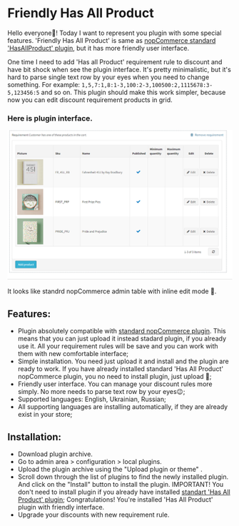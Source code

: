 # Friendly Has All Product

Hello everyone👋!
Today I want to represent you plugin with some special features.
'Friendly Has All Product' is same as [nopCommerce standard 'HasAllProduct' plugin](https://www.nopcommerce.com/en/has-all-products-discount-requirement-rule), but it has more friendly user interface.

One time I need to add 'Has all Product' requirement rule to discount and have bit shock when see the plugin interface. It's pretty minimalistic, but it's hard to parse single text row by your eyes when you need to change something. For example: `1,5,7:1,8:1-3,100:2-3,100500:2,1115678:3-5,123456:5` and so on.
This plugin should make this work simpler, because now you can edit discount requirement products in grid.

### Here is plugin interface.
![alt text](https://github.com/iAlexeyProkhorov/iAlexeyProkhorov/blob/main/Content/Has%20One%20Product/420.png)

It looks like standrd nopCommerce admin table with inline edit mode 🙂.

## Features:
* Plugin absolutely compatible with [standard nopCommerce plugin](https://www.nopcommerce.com/en/has-all-products-discount-requirement-rule). This means that you can just upload it instead stadard plugin, if you already use it. All your requirement rules will be save and you can work with them with new comfortable interface;
* Simple installation. You need just upload it and install and the plugin are ready to work. If you have already installed standard 'Has All Product' nopCommerce plugin, you no need to install plugin, just upload 🙂;
* Friendly user interface. You can manage your discount rules more simply. No more needs to parse text row by your eyes😉;
* Supported languages: English, Ukrainian, Russian;
* All supporting languages are installing automatically, if they are already exist in your store;

## Installation:
* Download plugin archive.
* Go to admin area > configuration > local plugins.
* Upload the plugin archive using the "Upload plugin or theme" .
* Scroll down through the list of plugins to find the newly installed plugin. And click on the "Install" button to install the plugin. IMPORTANT! You don't need to install plugin if you already have installed [standart 'Has All Product' plugin](https://www.nopcommerce.com/en/has-all-products-discount-requirement-rule);
Congratulations! You're installed 'Has All Product' plugin with friendly interface.
* Upgrade your discounts with new requirement rule.
